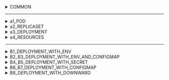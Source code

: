 <details>
<summary>COMMON</summary>

  > See kubectl version
  ```
  kubectl version --output=yaml
  ```
  > Get all contexts
  ```
  kubectl config get-contexts
  ```
  > Get current context
  ```
  kubectl config current-context
  ```
  > Switch context (for example, to use 'docker-desktop' context)
  ```
  kubectl config use-context docker-desktop
  ```
  > View contexts
  
 ```
 kubectl config view
 ```
</details>

---

<details>
<summary>a1_POD</summary>

  > Get pods
  ```
  kubectl get pod
  ```
  > Create pod (from 'a1_pod.yaml' file)
  ```
  kubectl apply -f ~/code-doc-book/k8s/a1_pod.yaml 
  ```
  > or
  ```
  kubectl create -f ~/code-doc-book/k8s/a1_pod.yaml
  ```
  > Get a describe of pod named 'my-pod'
  ```
  kubectl describe pod my-pod
  ```
  > Clean up all the cluster
  ```
  kubectl delete pod --all
  ```

</details>

<details>
<summary>a2_REPLICASET</summary>

  > Create replicaset
  ```
  kubectl create -f a2_replicaset.yaml
  ```
  
  > or
  ```
  kubectl apply -f a2_replicaset.yaml
  ```

  > Get pods
  ```
  kubectl get pod
  ```
  
  > Scale replicaset
  ```
  kubectl scale replicaset my-replicaset --replicas 3
  ```
  
  > Get pods
  ```
  kubectl get pod
  ```
  
  > Delete pod (for example my-replicaset-pbtdm)
  ```
  kubectl delete pod my-replicaset-pbtdm
  ```
  
  > Get pods
  ```
  kubectl get pod
  ```
  
  > update replicaset template (image is getting nginx=nginx:1.13)
  ```
  kubectl set image replicaset my-replicaset nginx=nginx:1.13
  ```
  
  > Get description of replicaset
  ```
  kubectl describe replicaset my-replicaset
  ```
  
  > Get description of pod (for example my-replicaset-j746n pod)
  ```
  kubectl describe pod my-replicaset-j746n 
  ```
  
  > Delete pod (for example my-replicaset-j746n pod)
  ```
  kubectl delete pod my-replicaset-j746n
  ```
  
  > Get description of new pod (my-replicaset-rf999 pod)
  ```
  kubectl describe pod my-replicaset-rf999
  ```
  
  > clean up cluster
  ```
  kubectl delete replicaset --all
  ```
</details>

<details>
<summary>a3_DEPLOYMENT</summary>
  
  > Create deployment
  ```
  kubectl apply -f a3_deployment.yaml
  ```
  
  > Check list of pods
  ```
  kubectl get pod
  ```
  
  > Check lis of replicasets
  ```
  kubectl get replicaset
  ```
  
  > Update image version for a container from deployment (set nginx:1.13)
  ```
  kubectl set image deployment my-deployment nginx=nginx:1.13
  ```
  
  > Check list of pods
  ```
  kubectl get pod
  ```
  
  > Check if our pod has a new image (our new pod is my-deployment-f69d497d9-c4jxk)
  ```
  kubectl describe pod my-deployment-f69d497d9-c4jxk
  ```
  
  > Check replicasets
  ```
  kubectl get replicaset
  ```
  
  > Clean up a cluster
  ```
  kubectl delete deployment --all
  ```
</details>

<details>
<summary>a4_RESOURCES</summary>
  
  > Create deployment with resources
  ```
  kubectl apply -f a4_resources.yaml
  ```
  
  > Check pods
  ```
  kubectl get pod
  ```
  
  > Increase resources for deployment
  ```
  kubectl patch deployment my-deployment --patch '{"spec":{"template":{"spec":{"containers":[{"name":"nginx","resources":{"requests":{"cpu":"10"},"limits":{"cpu":"10"}}}]}}}}'
  ```
  
  > Check pods
  ```
  kubectl get pod
  ```
  
  > Check pod with PENDING status (its name is my-deployment-7f9cd6cb65-m7f87)
  ```
  kubectl describe po my-deployment-7f9cd6cb65-m7f87
  ```
  
  > and see the following:
  > Warning  FailedScheduling  108s  default-scheduler  0/1 nodes are available: 1 Insufficient cpu. preemption: 0/1 nodes are available: 1 No preemption victims found for incoming pod.
  
  > clean up cluster
  ```
  kubectl delete deployment --all
  ```
</details>

---

<details>
<summary>B1_DEPLOYMENT_WITH_ENV</summary>
  
  > Apply manifest for creating of a deployment
  ```
  kubectl apply -f b1_deployment_with_env.yaml 
  ```
  
  > Show all the pods
  ```
  kubectl get pod 
  ```
  
  > Check result (fill out your pod name, in this case it is 'my-deployment-57764d7b57-2wbxw')
  ```
  kubectl describe pod my-deployment-57764d7b57-2wbxw
  ```
  
</details>  

<details>
<summary>B2_B3_DEPLOYMENT_WITH_ENV_AND_CONFIGMAP</summary>
  
  > Create config map and apply configma to our deployment
  ```
  kubectl apply -f b2_configmap.yaml
  kubectl apply -f b3_deployment_with_env_and_cm.yaml
  ```
  
  > Get pods
  ```
  kubectl get pod 
  ```
  
  > Check result (in this case pod name is 'my-deployment-57764d7b57-2wbxw')
  ```
  kubectl exec -it my-deployment-57764d7b57-2wbxw -- env
  ```
</details>  

<details>
<summary>B4_B5_DEPLOYMENT_WITH_SECRET</summary>
  
  > Create secret 'test'
  ```
  kubectl create secret generic test --from-literal=test1=asdf --from-literal=dbpassword=1q2w3e
  ```
  
  > Get all the secrets
  ```
  kubectl get secret
  ```
  
  > Get described 'test' secret
  ```
  kubectl get secret test -o yaml
  ```
  
  > Create deployment with secret
  ```
  kubectl apply -f b5_deployment_with_secret.yaml
  ```
  
  > Describe deployment (the name of deployment is 'my-deployment-6fc85868dd-67g2z')
  ```
  kubectl describe pod my-deployment-6fc85868dd-67g2z
  ```
  
  > or once may to enter inside of pod (the name of deployment is 'my-deployment-6fc85868dd-67g2z')
  ```
  kubectl exec -it my-deployment-6fc85868dd-67g2z -- env
  ```
  
  > Apply a manifest with a secret
  ```
  kubectl apply -f b4_secret.yaml
  ```
  
  > Check our secret
  ```
  kubectl get secret test -o yaml
  ```
  
  > Make chenges in our secret (change key name 'test' to 'test1')
  ```
  vim b4_secret.yaml
  ```
  
  > Apply above secret
  ```
  kubectl apply -f b5_deployment_with_secret.yaml
  ```
  
  > Check our secret
  ```
  kubectl get secret test -o yaml
  ```
</details>  

<details>
<summary>B6_B7_DEPLOYMENT_WITH_CONFIGMAP</summary>
  
  > Create configmap
  ```
  kubectl apply -f b6_configmap.yaml     
  ```
  
  > Create deployment
  ```
  kubectl apply -f b7_deployment_with_configmap.yaml
  ```
  
  > Enter inside of a container (container name is my-deployment-5f7c7cbcd8-99cx4)
  ```
  kubectl exec -it my-deployment-5f7c7cbcd8-99cx4 -- bash
  ```
  
  > Do port forwarding
  ```
  kubectl port-forward my-deployment-5f7c7cbcd8-99cx4 8080:80 &
  ```
  
  > Check result
  ```
  curl 127.0.0.1:8080
  ```
</details>  


<details>
<summary>B8_DEPLOYMENT_WITH_DOWNWARD</summary>
  
  > Apply deployment
  ```
  kubectl apply -f b8_deployment_with_downward_api.yaml   
  ```
  
  > Check env
  ```
  kubectl exec -it my-deployment-59c5846cbb-9bn6k -- env 
  ```
  
  > Clean up everything
  ```
  kubectl delete deployment my-deployment
  kubectl delete configmap my-configmap-env
  kubectl delete configmap my-configmap
  kubectl delete secret test
  ```
</details>  
